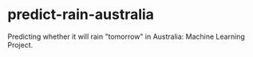 # predict-rain-australia
Predicting whether it will rain "tomorrow" in Australia: Machine Learning Project.
